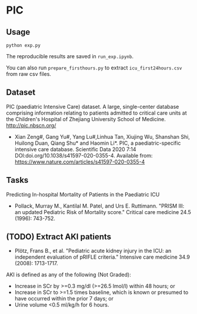 # PIC

## Usage

`python exp.py`

The reproducible results are saved in `run_exp.ipynb`. 

You can also run `prepare_firsthours.py` to extract `icu_first24hours.csv` from raw csv files. 

## Dataset

PIC (paediatric Intensive Care) dataset. A large, single-center database comprising information relating to patients admitted to critical care units at the Children's Hospital of Zhejiang University School of Medicine. http://pic.nbscn.org/

* Xian Zeng#, Gang Yu#, Yang Lu#,Linhua Tan, Xiujing Wu, Shanshan Shi, Huilong Duan, Qiang Shu* and Haomin Li*. PIC, a paediatric-specific intensive care database. Scientific Data 2020 7:14 DOI:doi.org/10.1038/s41597-020-0355-4. Available from: https://www.nature.com/articles/s41597-020-0355-4

## Tasks

Predicting In-hospital Mortality of Patients in the Paediatric ICU

* Pollack, Murray M., Kantilal M. Patel, and Urs E. Ruttimann. "PRISM III: an updated Pediatric Risk of Mortality score." Critical care medicine 24.5 (1996): 743-752.

## (TODO) Extract AKI patients
* Plötz, Frans B., et al. "Pediatric acute kidney injury in the ICU: an independent evaluation of pRIFLE criteria." Intensive care medicine 34.9 (2008): 1713-1717.

AKI is defined as any of the following (Not Graded):
- Increase in SCr by >=0.3 mg/dl (>=26.5 lmol/l) within 48 hours; or
- Increase in SCr to >=1.5 times baseline, which is known or presumed to have occurred within the prior 7 days; or 
- Urine volume <0.5 ml/kg/h for 6 hours.
